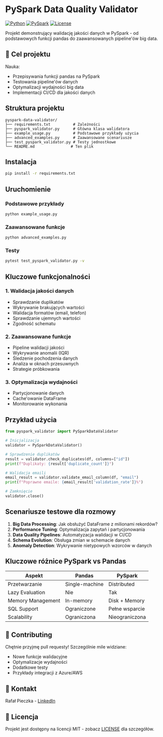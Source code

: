 # PySpark Data Quality Validator

[![Python](https://img.shields.io/badge/Python-3.8%2B-blue)](https://www.python.org/)
[![PySpark](https://img.shields.io/badge/PySpark-3.5.0-orange)](https://spark.apache.org/)
[![License](https://img.shields.io/badge/License-MIT-green.svg)](LICENSE)

Projekt demonstrujący walidację jakości danych w PySpark - od podstawowych funkcji pandas do zaawansowanych pipeline'ów big data.

## 🎯 Cel projektu

Nauka:
- Przepisywania funkcji pandas na PySpark
- Testowania pipeline'ów danych
- Optymalizacji wydajności big data
- Implementacji CI/CD dla jakości danych

## Struktura projektu

```
pyspark-data-validator/
├── requirements.txt          # Zależności
├── pyspark_validator.py      # Główna klasa walidatora
├── example_usage.py          # Podstawowe przykłady użycia
├── advanced_examples.py      # Zaawansowane scenariusze
├── test_pyspark_validator.py # Testy jednostkowe
└── README.md                # Ten plik
```

## Instalacja

```bash
pip install -r requirements.txt
```

## Uruchomienie

### Podstawowe przykłady
```bash
python example_usage.py
```

### Zaawansowane funkcje
```bash
python advanced_examples.py
```

### Testy
```bash
pytest test_pyspark_validator.py -v
```

## Kluczowe funkcjonalności

### 1. Walidacja jakości danych
- Sprawdzanie duplikatów
- Wykrywanie brakujących wartości
- Walidacja formatów (email, telefon)
- Sprawdzanie ujemnych wartości
- Zgodność schematu

### 2. Zaawansowane funkcje
- Pipeline walidacji jakości
- Wykrywanie anomalii (IQR)
- Śledzenie pochodzenia danych
- Analiza w oknach przesuwnych
- Strategie próbkowania

### 3. Optymalizacja wydajności
- Partycjonowanie danych
- Cache'owanie DataFrame
- Monitorowanie wykonania

## Przykład użycia

```python
from pyspark_validator import PySparkDataValidator

# Inicjalizacja
validator = PySparkDataValidator()

# Sprawdzenie duplikatów
result = validator.check_duplicates(df, columns=["id"])
print(f"Duplikaty: {result['duplicate_count']}")

# Walidacja emaili
email_result = validator.validate_email_column(df, "email")
print(f"Poprawne emaile: {email_result['validation_rate']}%")

# Zamknięcie
validator.close()
```

## Scenariusze testowe dla rozmowy

1. **Big Data Processing**: Jak obsłużyć DataFrame z milionami rekordów?
2. **Performance Tuning**: Optymalizacja zapytań i partycjonowania
3. **Data Quality Pipelines**: Automatyzacja walidacji w CI/CD
4. **Schema Evolution**: Obsługa zmian w schemacie danych
5. **Anomaly Detection**: Wykrywanie nietypowych wzorców w danych

## Kluczowe różnice PySpark vs Pandas

| Aspekt | Pandas | PySpark |
|--------|--------|---------|
| Przetwarzanie | Single-machine | Distributed |
| Lazy Evaluation | Nie | Tak |
| Memory Management | In-memory | Disk + Memory |
| SQL Support | Ograniczone | Pełne wsparcie |
| Scalability | Ograniczona | Nieograniczona |

## 🤝 Contributing

Chętnie przyjmę pull requesty! Szczególnie mile widziane:
- Nowe funkcje walidacyjne
- Optymalizacje wydajności
- Dodatkowe testy
- Przykłady integracji z Azure/AWS

## 📧 Kontakt

Rafał Pieczka - [LinkedIn](https://linkedin.com/in/rafal-pieczka)

## 📄 Licencja

Projekt jest dostępny na licencji MIT - zobacz [LICENSE](LICENSE) dla szczegółów.